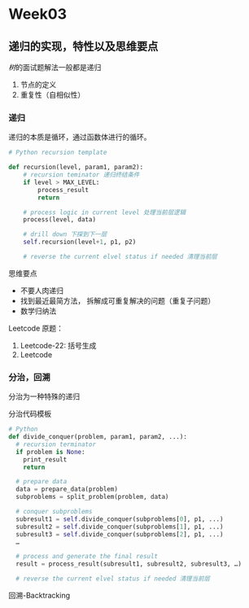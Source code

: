 # Week03

## 递归的实现，特性以及思维要点

*树*的面试题解法一般都是递归

1. 节点的定义
2. 重复性（自相似性）

### 递归
递归的本质是循环，通过函数体进行的循环。

```python
# Python recursion template

def recursion(level, param1, param2):
    # recursion teminator 递归终结条件
    if level > MAX_LEVEL:
        process_result
        return

    # process logic in current level 处理当前层逻辑
    process(level, data)

    # drill down 下探到下一层
    self.recursion(level+1, p1, p2)

    # reverse the current elvel status if needed 清理当前层
```

思维要点

* 不要人肉递归
* 找到最近最简方法， 拆解成可重复解决的问题（重复子问题）
* 数学归纳法

Leetcode 原题：
1. Leetcode-22: 括号生成
2. Leetcode

### 分治，回溯
分治为一种特殊的递归

分治代码模板

```python
# Python
def divide_conquer(problem, param1, param2, ...):
  # recursion terminator
  if problem is None:
	print_result
	return

  # prepare data
  data = prepare_data(problem)
  subproblems = split_problem(problem, data)

  # conquer subproblems
  subresult1 = self.divide_conquer(subproblems[0], p1, ...)
  subresult2 = self.divide_conquer(subproblems[1], p1, ...)
  subresult3 = self.divide_conquer(subproblems[2], p1, ...)
  …

  # process and generate the final result
  result = process_result(subresult1, subresult2, subresult3, …)

  # reverse the current elvel status if needed 清理当前层
```

回溯-Backtracking
